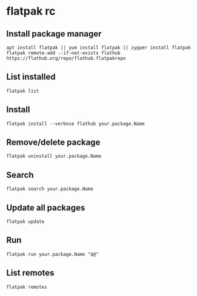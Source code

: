 # flatpak rc

## Install package manager

    apt install flatpak || yum install flatpak || zypper install flatpak
    flatpak remote-add --if-not-exists flathub https://flathub.org/repo/flathub.flatpakrepo

## List installed

    flatpak list

## Install

    flatpak install --verbose flathub your.package.Name

## Remove/delete package

    flatpak uninstall your.package.Name

## Search

    flatpak search your.package.Name

## Update all packages

    flatpak update

## Run

    flatpak run your.package.Name "$@"

## List remotes

    flatpak remotes
